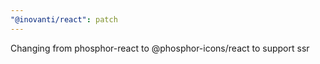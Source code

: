 ```yaml
---
"@inovanti/react": patch
---
```


Changing from phosphor-react to @phosphor-icons/react to support ssr
